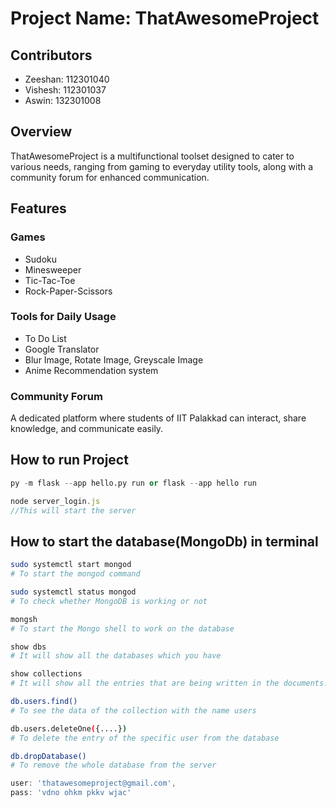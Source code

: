 # Project Name: ThatAwesomeProject

## Contributors

- Zeeshan: 112301040
- Vishesh: 112301037
- Aswin: 132301008

## Overview
ThatAwesomeProject is a multifunctional toolset designed to cater to various needs, ranging from gaming to everyday utility tools, along with a community forum for enhanced communication.

## Features

### Games
- Sudoku
- Minesweeper
- Tic-Tac-Toe
- Rock-Paper-Scissors

### Tools for Daily Usage
- To Do List
- Google Translator
- Blur Image, Rotate Image, Greyscale Image
- Anime Recommendation system

### Community Forum
A dedicated platform where students of IIT Palakkad can interact, share knowledge, and communicate easily.


## How to run Project

```python
py -m flask --app hello.py run or flask --app hello run
```
```javascript
node server_login.js
//This will start the server
```

## How to start the database(MongoDb) in terminal 

```bash
sudo systemctl start mongod  
# To start the mongod command
```

```bash
sudo systemctl status mongod 
# To check whether MongoDB is working or not
```

```bash
mongsh 
# To start the Mongo shell to work on the database
```

```bash 
show dbs 
# It will show all the databases which you have
```

```bash
show collections  
# It will show all the entries that are being written in the documents. (Here ‘users’ is a collection name for all the users' data and ‘<name>’ is the collection where we are specifying the dedicated data of the user)
```

```bash
db.users.find()  
# To see the data of the collection with the name users
```

```bash
db.users.deleteOne({....}) 
# To delete the entry of the specific user from the database
```

```bash
db.dropDatabase()  
# To remove the whole database from the server
```


```javascript
user: 'thatawesomeproject@gmail.com',
pass: 'vdno ohkm pkkv wjac'
```



